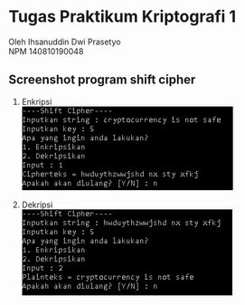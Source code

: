
# Tugas Praktikum Kriptografi 1

<p>Oleh Ihsanuddin Dwi Prasetyo<br>
NPM 140810190048</p>

## Screenshot program shift cipher
1. Enkripsi <br>
![Enkripsi shift cipher](/screenshots/enkripsi.jpg)

2. Dekripsi <br>
![Dekripsi shift cipher](/screenshots/dekripsi.jpg)

